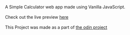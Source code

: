 A Simple Calculator web app made using Vanilla JavaScript.<br><br>
Check out the live preview [here](https://yug34.github.io/Calculator)<br><br>
This Project was made as a part of [the odin project](https://theodinproject.com)
